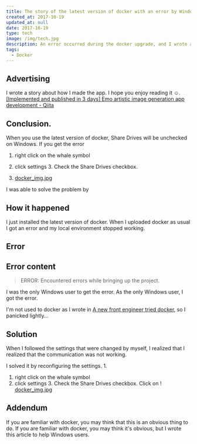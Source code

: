 ```yaml
---
title: The story of the latest version of docker with an error by Windows
created_at: 2017-10-19
updated_at: null
date: 2017-10-19
type: tech
image: /img/tech.jpg
description: An error occurred during the docker upgrade, and I wrote about its resolution.
tags:
  - Docker
---
```


## Advertising

I wrote a story about how I made the app.
I hope you enjoy reading it ☺️.
[[Implemented and published in 3 days] Emo artistic image generation app development - Qiita](https://qiita.com/rantaro/items/fdb7bbd55a57c68db834)

## Conclusion.

When you use the latest version of docker, Share Drives will be unchecked on Windows.
If you get the error

1. right click on the whale symbol
2. click settings 3.
Check the Share Drives checkbox.

3. [docker_img.jpg](https://qiita-image-store.s3.amazonaws.com/0/199085/420bc634-31f4-3b07-66a1-a5af0f7d14da.jpeg)

I was able to solve the problem by

## How it happened

I just installed the latest version of docker.
When I uploaded docker as usual
I got an error and my local environment stopped working.

## Error

## Error content

>ERROR: Encountered errors while bringing up the project.

I was the only Windows user to get the error.
As the only Windows user, I got the error.

I'm not used to docker as I wrote in [A new front engineer tried docker](https://qiita.com/ranmaru_genki/items/4425894a4c29e64e50ba), so I panicked lightly...

## Solution

When I followed the settings that were changed by myself, I realized that
I realized that the communication was not working.

I solved it by reconfiguring the settings. 1.

1. right click on the whale symbol
2. click settings 3.
Check the Share Drives checkbox.
Click on ! [docker_img.jpg](https://qiita-image-store.s3.amazonaws.com/0/199085/420bc634-31f4-3b07-66a1-a5af0f7d14da.jpeg)

## Addendum

If you are familiar with docker, you may think that this is an obvious thing to do.
If you are familiar with docker, you may think it's obvious, but I wrote this article to help Windows users.

